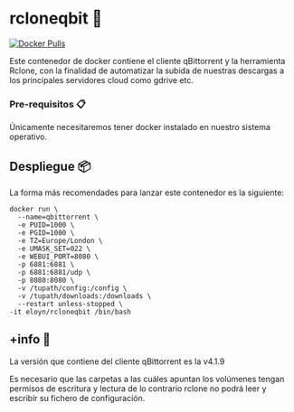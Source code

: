 # rcloneqbit 🚀

[![Docker Pulls](https://img.shields.io/docker/pulls/rclone/rclone)](https://hub.docker.com/r/eloyn/rcloneqbit)

Este contenedor de docker contiene el cliente qBittorrent y la herramienta Rclone, con la finalidad de automatizar la subida de nuestras descargas a los principales servidores cloud como gdrive etc.

### Pre-requisitos 📋
Únicamente necesitaremos tener docker instalado en nuestro sistema operativo.

## Despliegue 📦
La forma más recomendades para lanzar este contenedor es la siguiente:

```
docker run \
  --name=qbittorrent \
  -e PUID=1000 \
  -e PGID=1000 \
  -e TZ=Europe/London \
  -e UMASK_SET=022 \
  -e WEBUI_PORT=8080 \
  -p 6881:6881 \
  -p 6881:6881/udp \
  -p 8080:8080 \
  -v /tupath/config:/config \
  -v /tupath/downloads:/downloads \
  --restart unless-stopped \
-it eloyn/rcloneqbit /bin/bash
```
## +info 📖
La versión que contiene del cliente qBittorrent es la v4.1.9

Es necesario que las carpetas a las cuáles apuntan los volúmenes tengan permisos de escritura y lectura de lo contrario rclone no podrá leer y escribir su fichero de configuración.
